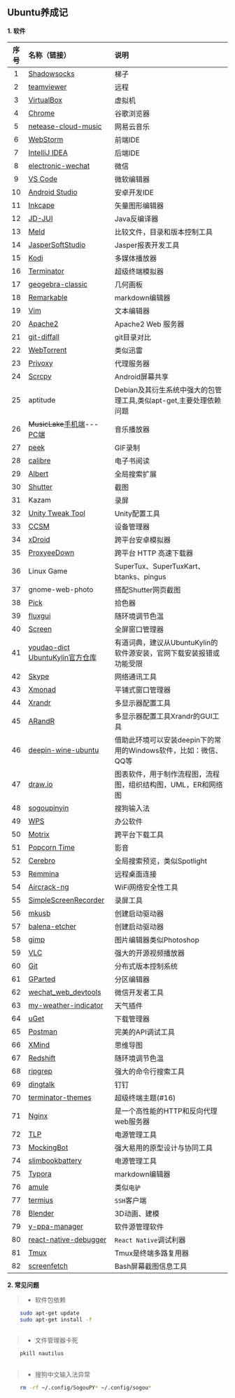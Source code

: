 ## Ubuntu养成记

**1. 软件**

| 序号 | 名称（链接） | 说明 |
| :---: | :--- | :--- |
1 | [Shadowsocks](https://github.com/shadowsocks/shadowsocks-qt5) | 梯子
2 | [teamviewer](https://www.teamviewer.com/cn/download/linux/) | 远程
3 | [VirtualBox](https://www.virtualbox.org/) | 虚拟机
4 | [Chrome](https://www.google.cn/chrome/) | 谷歌浏览器
5 | [netease-cloud-music](https://music.163.com/#/download) | 网易云音乐
6 | [WebStorm](https://www.jetbrains.com/webstorm/) | 前端IDE
7 | [IntelliJ IDEA](https://www.jetbrains.com/idea/) | 后端IDE
8 | [electronic-wechat](https://github.com/geeeeeeeeek/electronic-wechat) | 微信
9 | [VS Code](https://code.visualstudio.com/) | 微软编辑器
10 | [Android Studio](https://developer.android.google.cn/studio/) | 安卓开发IDE
11 | [Inkcape](https://inkscape.org) | 矢量图形编辑器
12 | [JD-JUI](https://java-decompiler.github.io) | Java反编译器
13 | [Meld](https://meldmerge.org) | 比较文件，目录和版本控制工具
14 | [JasperSoftStudio](https://community.jaspersoft.com/project/jaspersoft-studio) | Jasper报表开发工具
15 | [Kodi](https://kodi.tv/download) | 多媒体播放器
16 | [Terminator](https://gnometerminator.blogspot.com/p/introduction.html) | 超级终端模拟器
17 | [geogebra-classic](https://www.geogebra.org) | 几何画板
18 | [Remarkable](https://remarkableapp.github.io) | markdown编辑器
19 | [Vim](https://www.vim.org/) | 文本编辑器
20 | [Apache2](https://help.ubuntu.com/lts/serverguide/httpd.html) | Apache2 Web 服务器
21 | [git-diffall](https://github.com/LZHD/git-diffall) | git目录对比
22 | [WebTorrent](https://webtorrent.io) | 类似迅雷
23 | [Privoxy](https://www.privoxy.org) | 代理服务器
24 | [Scrcpy](https://github.com/Genymobile/scrcpy) | Android屏幕共享
25 | aptitude | Debian及其衍生系统中强大的包管理工具,类似apt-get,主要处理依赖问题
26 | ~~MusicLake~~[手机端](https://github.com/caiyonglong/MusicLake)---[PC端](https://github.com/sunzongzheng/music) | 音乐播放器
27 | [peek](https://github.com/phw/peek) | GIF录制
28 | [calibre](https://calibre-ebook.com/download_linux) | 电子书阅读
29 | [Albert](https://github.com/albertlauncher/albert) | 全局搜索扩展
30 | [Shutter](https://shutter-project.org) | 截图
31 | Kazam | 录屏
32 | [Unity Tweak Tool](https://github.com/freyja-dev/unity-tweak-tool) | Unity配置工具
33 | [CCSM](http://wiki.compiz.org/CCSM) | 设备管理器
34 | [xDroid](https://www.linzhuotech.com/index.php/home/index/down.html) | 跨平台安卓模拟器
35 | [ProxyeeDown](https://github.com/proxyee-down-org/proxyee-down) | 跨平台 HTTP 高速下载器
36 | Linux Game | SuperTux、SuperTuxKart、btanks、pingus
37 | gnome-web-photo | 搭配Shutter网页截图
38 | [Pick](https://kryogenix.org/code/pick/) | 拾色器
39 | [fluxgui](https://github.com/xflux-gui/fluxgui) | 随环境调节色温
40 | [Screen](https://www.gnu.org/software/screen/) | 全屏窗口管理器
41 | [youdao-dict](https://cidian.youdao.com/index-linux.html)<br>[UbuntuKylin官方仓库](http://archive.ubuntukylin.com:10006/ubuntukylin/pool/main/y/youdao-dict/) | 有道词典，建议从UbuntuKylin的软件源安装，官网下载安装报错或功能受限
42 | [Skype](https://www.skype.com/en/get-skype/) | 网络通讯工具
43 | [Xmonad]( https://wiki.archlinux.org/index.php/Xmonad) | 平铺式窗口管理器
44 | [Xrandr](https://wiki.archlinux.org/index.php/Xrandr) | 多显示器配置工具
45 | [ARandR](https://christian.amsuess.com/tools/arandr/) | 多显示器配置工具Xrandr的GUI工具
46 | [deepin-wine-ubuntu](https://github.com/wszqkzqk/deepin-wine-ubuntu) | 借助此环境可以安装deepin下的常用的Windows软件，比如：微信、QQ等
47 | [draw.io](https://www.draw.io/) | 图表软件，用于制作流程图，流程图，组织结构图，UML，ER和网络图
48 | [sogoupinyin](https://pinyin.sogou.com/linux/?r=pinyin) | 搜狗输入法
49 | [WPS](http://www.wps.cn/product/wpslinux/) | 办公软件
50 | [Motrix](https://github.com/agalwood/Motrix) | 跨平台下载工具
51 | [Popcorn Time](https://popcorntime.sh/) | 影音
52 | [Cerebro](https://github.com/KELiON/cerebro) | 全局搜索预览，类似Spotlight
53 | [Remmina](https://remmina.org/) | 远程桌面连接
54 | [Aircrack-ng](https://www.aircrack-ng.org) | WiFi网络安全性工具
55 | [SimpleScreenRecorder](https://www.maartenbaert.be/simplescreenrecorder/#download) | 录屏工具
56 | [mkusb](https://help.ubuntu.com/community/mkusb) | 创建启动驱动器
57 | [balena-etcher](https://github.com/balena-io/etcher) | 创建启动驱动器
58 | [gimp](https://www.gimp.org/downloads/) | 图片编辑器类似Photoshop
59 | [VLC](https://www.videolan.org/) | 强大的开源视频播放器
60 | [Git](https://git-scm.com/) | 分布式版本控制系统
61 | [GParted](https://gparted.org/) | 分区编辑器
62 | [wechat_web_devtools](https://github.com/cytle/wechat_web_devtools) | 微信开发者工具
63 | [my-weather-indicator](https://github.com/atareao/my-weather-indicator) | 天气插件
64 | [uGet](https://ugetdm.com/) | 下载管理器
65 | [Postman](https://www.getpostman.com/) | 完美的API调试工具
66 | [XMind](https://www.xmind.net/) | 思维导图
67 | [Redshift](https://github.com/jonls/redshift) | 随环境调节色温
68 | [ripgrep](https://github.com/BurntSushi/ripgrep) | 强大的命令行搜索工具
69 | [dingtalk](https://github.com/nashaofu/dingtalk) | 钉钉
70 | [terminator-themes](https://github.com/EliverLara/terminator-themes) | 超级终端主题(#16)
71 | [Nginx](https://nginx.org/en/) | 是一个高性能的HTTP和反向代理web服务器
72 | [TLP](https://launchpad.net/~linrunner/+archive/ubuntu/tlp) | 电源管理工具
73 | [MockingBot](https://modao.cc/) | 强大易用的原型设计与协同工具
74 | [slimbookbattery](https://github.com/slimbook/slimbookbattery) | 电源管理工具
75 | [Typora](https://www.typora.io) | markdown编辑器
76 | [amule](https://github.com/amule-project/amule) | 类似`电驴`
77 | [termius](https://termius.com) | `SSH`客户端
78 | [Blender](https://www.blender.org/download/) | 3D动画、建模
79 | [y-ppa-manager](https://itsfoss.com/y-ppa-manager/) | 软件源管理软件
80 | [react-native-debugger](https://github.com/jhen0409/react-native-debugger) | `React Native`调试利器 
81 | [Tmux](https://github.com/tmux/tmux/wiki) | Tmux是终端多路复用器
82 | [screenfetch](https://github.com/KittyKatt/screenFetch) | Bash屏幕截图信息工具

**2. 常见问题**

>* 软件包依赖

```sh
    sudo apt-get update
    sudo apt-get install -f
   
```
>* 文件管理器卡死

```sh
    pkill nautilus
    
```
>* 搜狗中文输入法异常

```sh
    rm -rf ~/.config/SogouPY* ~/.config/sogou*

```
